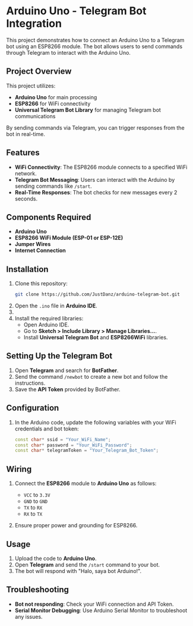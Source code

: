 # Arduino Uno - Telegram Bot Integration

This project demonstrates how to connect an Arduino Uno to a Telegram bot using an ESP8266 module. The bot allows users to send commands through Telegram to interact with the Arduino Uno.

## Project Overview

This project utilizes:
- **Arduino Uno** for main processing
- **ESP8266** for WiFi connectivity
- **Universal Telegram Bot Library** for managing Telegram bot communications

By sending commands via Telegram, you can trigger responses from the bot in real-time.

## Features

- **WiFi Connectivity**: The ESP8266 module connects to a specified WiFi network.
- **Telegram Bot Messaging**: Users can interact with the Arduino by sending commands like `/start`.
- **Real-Time Responses**: The bot checks for new messages every 2 seconds.

## Components Required

- **Arduino Uno**
- **ESP8266 WiFi Module (ESP-01 or ESP-12E)**
- **Jumper Wires**
- **Internet Connection**

## Installation

1. Clone this repository:
    ```bash
    git clone https://github.com/JustDanz/arduino-telegram-bot.git
    ```
2. Open the `.ino` file in **Arduino IDE**.
3. 
4. Install the required libraries:
   - Open Arduino IDE.
   - Go to **Sketch > Include Library > Manage Libraries...**.
   - Install **Universal Telegram Bot** and **ESP8266WiFi** libraries.

## Setting Up the Telegram Bot

1. Open **Telegram** and search for **BotFather**.
2. Send the command `/newbot` to create a new bot and follow the instructions.
3. Save the **API Token** provided by BotFather.

## Configuration

1. In the Arduino code, update the following variables with your WiFi credentials and bot token:

   ```cpp
   const char* ssid = "Your_WiFi_Name";
   const char* password = "Your_WiFi_Password";
   const char* telegramToken = "Your_Telegram_Bot_Token";
   ```

## Wiring

1. Connect the **ESP8266** module to **Arduino Uno** as follows:
   - `VCC` to `3.3V`
   - `GND` to `GND`
   - `TX` to `RX`
   - `RX` to `TX`

2. Ensure proper power and grounding for ESP8266.

## Usage

1. Upload the code to **Arduino Uno**.
2. Open **Telegram** and send the `/start` command to your bot.
3. The bot will respond with "Halo, saya bot Arduino!".

## Troubleshooting

- **Bot not responding**: Check your WiFi connection and API Token.
- **Serial Monitor Debugging**: Use Arduino Serial Monitor to troubleshoot any issues.
